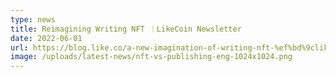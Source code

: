 ```yaml
---
type: news
title: Reimagining Writing NFT ｜LikeCoin Newsletter
date: 2022-06-01
url: https://blog.like.co/a-new-imagination-of-writing-nft-%ef%bd%9clikecoin-newsletter/
image: /uploads/latest-news/nft-vs-publishing-eng-1024x1024.png
---
```

